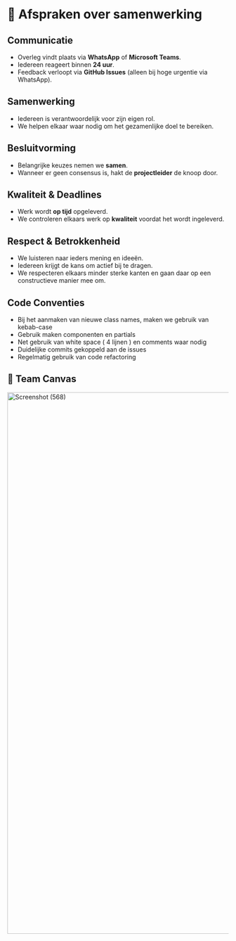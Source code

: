 # 🤝 Afspraken over samenwerking

## Communicatie
- Overleg vindt plaats via **WhatsApp** of **Microsoft Teams**.  
- Iedereen reageert binnen **24 uur**.  
- Feedback verloopt via **GitHub Issues** (alleen bij hoge urgentie via WhatsApp).  

## Samenwerking
- Iedereen is verantwoordelijk voor zijn eigen rol.  
- We helpen elkaar waar nodig om het gezamenlijke doel te bereiken.  

## Besluitvorming
- Belangrijke keuzes nemen we **samen**.  
- Wanneer er geen consensus is, hakt de **projectleider** de knoop door.  

## Kwaliteit & Deadlines
- Werk wordt **op tijd** opgeleverd.  
- We controleren elkaars werk op **kwaliteit** voordat het wordt ingeleverd.  

## Respect & Betrokkenheid
- We luisteren naar ieders mening en ideeën.  
- Iedereen krijgt de kans om actief bij te dragen.  
- We respecteren elkaars minder sterke kanten en gaan daar op een constructieve manier mee om.  

## Code Conventies
- Bij het aanmaken van nieuwe class names, maken we gebruik van kebab-case
- Gebruik maken componenten en partials
- Net gebruik van white space ( 4 lijnen ) en comments waar nodig
- Duidelijke commits gekoppeld aan de issues
- Regelmatig gebruik van code refactoring


## 📌 Team Canvas

<img width="1765" height="1232" alt="Screenshot (568)" src="https://github.com/user-attachments/assets/e0053788-acee-462e-8010-f8413cce288a" />
